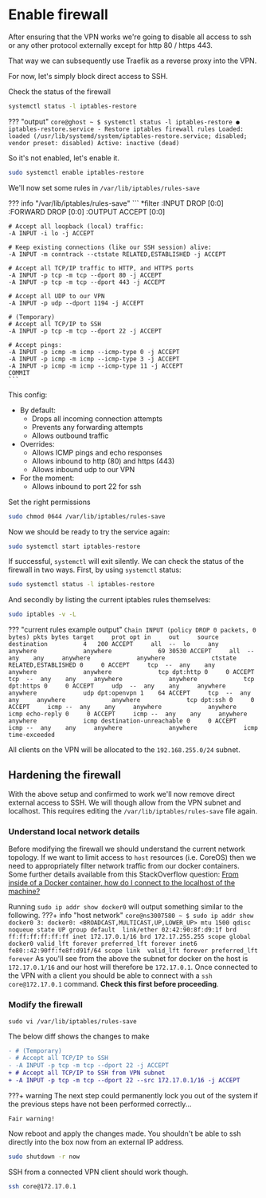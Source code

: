 # Enable firewall
After ensuring that the VPN works we're going to disable all access to ssh or any other protocol externally except for http 80 / https 443.

That way we can subsequently use Traefik as a reverse proxy into the VPN.

For now, let's simply block direct access to SSH.

Check the status of the firewall
```bash
systemctl status -l iptables-restore
```

??? "output"
    ```
    core@ghost ~ $ systemctl status -l iptables-restore
    ● iptables-restore.service - Restore iptables firewall rules
    Loaded: loaded (/usr/lib/systemd/system/iptables-restore.service; disabled; vendor preset: disabled)
    Active: inactive (dead)
    ```

So it's not enabled, let's enable it.
```bash
sudo systemctl enable iptables-restore
```

We'll now set some rules in `/var/lib/iptables/rules-save`

??? info "/var/lib/iptables/rules-save"
    ```
    *filter
    :INPUT DROP [0:0]
    :FORWARD DROP [0:0]
    :OUTPUT ACCEPT [0:0]

    # Accept all loopback (local) traffic:
    -A INPUT -i lo -j ACCEPT

    # Keep existing connections (like our SSH session) alive:
    -A INPUT -m conntrack --ctstate RELATED,ESTABLISHED -j ACCEPT

    # Accept all TCP/IP traffic to HTTP, and HTTPS ports
    -A INPUT -p tcp -m tcp --dport 80 -j ACCEPT
    -A INPUT -p tcp -m tcp --dport 443 -j ACCEPT

    # Accept all UDP to our VPN
    -A INPUT -p udp --dport 1194 -j ACCEPT

    # (Temporary)
    # Accept all TCP/IP to SSH
    -A INPUT -p tcp -m tcp --dport 22 -j ACCEPT

    # Accept pings:
    -A INPUT -p icmp -m icmp --icmp-type 0 -j ACCEPT
    -A INPUT -p icmp -m icmp --icmp-type 3 -j ACCEPT
    -A INPUT -p icmp -m icmp --icmp-type 11 -j ACCEPT
    COMMIT
    ```

This config:

* By default:
    * Drops all incoming connection attempts
    * Prevents any forwarding attempts
    * Allows outbound traffic
* Overrides:
    * Allows ICMP pings and echo responses
    * Allows inbound to http (80) and https (443)
    * Allows inbound udp to our VPN
* For the moment:
    * Allows inbound to port 22 for ssh

Set the right permissions

```bash
sudo chmod 0644 /var/lib/iptables/rules-save
```

Now we should be ready to try the service again:
```bash
sudo systemctl start iptables-restore
```

If successful, `systemctl` will exit silently. We can check the status of the firewall in two ways. First, by using `systemctl` status:
```bash
sudo systemctl status -l iptables-restore
```
And secondly by listing the current iptables rules themselves:
```bash
sudo iptables -v -L
```

??? "current rules example output"
    ```
    Chain INPUT (policy DROP 0 packets, 0 bytes)
    pkts bytes target     prot opt in     out     source               destination         
        4   200 ACCEPT     all  --  lo     any     anywhere             anywhere            
    69 30530 ACCEPT     all  --  any    any     anywhere             anywhere             ctstate RELATED,ESTABLISHED
        0     0 ACCEPT     tcp  --  any    any     anywhere             anywhere             tcp dpt:http
        0     0 ACCEPT     tcp  --  any    any     anywhere             anywhere             tcp dpt:https
        0     0 ACCEPT     udp  --  any    any     anywhere             anywhere             udp dpt:openvpn
        1    64 ACCEPT     tcp  --  any    any     anywhere             anywhere             tcp dpt:ssh
        0     0 ACCEPT     icmp --  any    any     anywhere             anywhere             icmp echo-reply
        0     0 ACCEPT     icmp --  any    any     anywhere             anywhere             icmp destination-unreachable
        0     0 ACCEPT     icmp --  any    any     anywhere             anywhere             icmp time-exceeded
    ```

All clients on the VPN will be allocated to the `192.168.255.0/24` subnet.

## Hardening the firewall
With the above setup and confirmed to work we'll now remove direct external access to SSH. We will though allow from the VPN subnet and localhost. This requires editing the `/var/lib/iptables/rules-save` file again.

### Understand local network details
Before modifying the firewall we should understand the current network topology. If we want to limit access to `host` resources (i.e. CoreOS) then we need to appropriately filter network traffic from our docker containers. Some further details available from this StackOverflow question: [From inside of a Docker container, how do I connect to the localhost of the machine?](https://stackoverflow.com/questions/24319662/from-inside-of-a-docker-container-how-do-i-connect-to-the-localhost-of-the-mach#24326540)

Running `sudo ip addr show docker0` will output something similar to the following.
???+ info "host network"
    ```
    core@ns3007580 ~ $ sudo ip addr show docker0
    3: docker0: <BROADCAST,MULTICAST,UP,LOWER_UP> mtu 1500 qdisc noqueue state UP group default 
        link/ether 02:42:90:8f:d9:1f brd ff:ff:ff:ff:ff:ff
        inet 172.17.0.1/16 brd 172.17.255.255 scope global docker0
            valid_lft forever preferred_lft forever
        inet6 fe80::42:90ff:fe8f:d91f/64 scope link 
            valid_lft forever preferred_lft forever
    ```
As you'll see from the above the subnet for docker on the host is `172.17.0.1/16` and our host will therefore be `172.17.0.1`. Once connected to the VPN with a client you should be able to connect with a `ssh core@172.17.0.1` command. **Check this first before proceeding**.

### Modify the firewall
`sudo vi /var/lib/iptables/rules-save`

The below diff shows the changes to make
```diff
- # (Temporary)
- # Accept all TCP/IP to SSH
- -A INPUT -p tcp -m tcp --dport 22 -j ACCEPT
+ # Accept all TCP/IP to SSH from VPN subnet
+ -A INPUT -p tcp -m tcp --dport 22 --src 172.17.0.1/16 -j ACCEPT
```

???+ warning
    The next step could permanently lock you out of the system if the previous steps have not been performed correctly...

    Fair warning!

Now reboot and apply the changes made. You shouldn't be able to ssh directly into the box now from an external IP address.
```bash
sudo shutdown -r now
```

SSH from a connected VPN client should work though.
```bash
ssh core@172.17.0.1
```